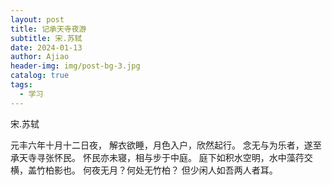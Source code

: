 ```yaml
---
layout: post
title: 记承天寺夜游
subtitle: 宋.苏轼
date: 2024-01-13
author: Ajiao
header-img: img/post-bg-3.jpg
catalog: true
tags:
  - 学习
---
```

宋.苏轼

元丰六年十月十二日夜，
解衣欲睡，月色入户，欣然起行。
念无与为乐者，遂至承天寺寻张怀民。
怀民亦未寝，相与步于中庭。
庭下如积水空明，水中藻荇交横，盖竹柏影也。
何夜无月？何处无竹柏？
但少闲人如吾两人者耳。